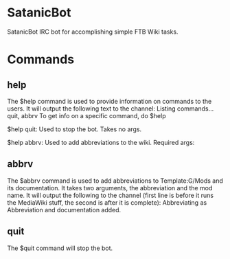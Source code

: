 SatanicBot
==========

SatanicBot IRC bot for accomplishing simple FTB Wiki tasks.

Commands
========

help
----
The $help command is used to provide information on commands to the users. It will output the following text to the channel:
Listing commands... quit, abbrv
To get info on a specific command, do $help <command>

$help quit:
Used to stop the bot. Takes no args.

$help abbrv:
Used to add abbreviations to the wiki. Required args: <abbreviation> <mod name>

abbrv
-----
The $abbrv command is used to add abbreviations to Template:G/Mods and its documentation. It takes two arguments, the abbreviation and the mod name. It will output the following to the channel (first line is before it runs the MediaWiki stuff, the second is after it is complete):
Abbreviating <mod name> as <abbreviation>
Abbreviation and documentation added.

quit
----
The $quit command will stop the bot.
